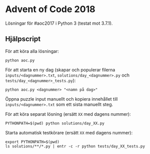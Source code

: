 Advent of Code 2018
===================

Lösningar för #aoc2017 i Python 3 (testat mot 3.7.1).

Hjälpscript
-----------

För att köra alla lösningar:

    python aoc.py
    

För att starta en ny dag (skapar och populerar filerna `inputs/<dagnummer>.txt`, `solutions/day_<dagnummer>.py` och
`tests/day_<dagnummer>_tests.py`):

    python aoc.py <dagnummer> "<namn på dag>"

Öppna puzzle input manuellt och kopiera innehållet till `inputs/<dagnummer>.txt` som ett sista manuellt steg.


För att köra separat lösning (ersätt `XX` med dagens nummer):

    PYTHONPATH=$(pwd) python solutions/day_XX.py

    
Starta automatisk testkörare (ersätt `XX` med dagens nummer):

    export PYTHONPATH=$(pwd)
    ls solutions/**/*.py | entr -c -r python tests/day_XX_tests.py

